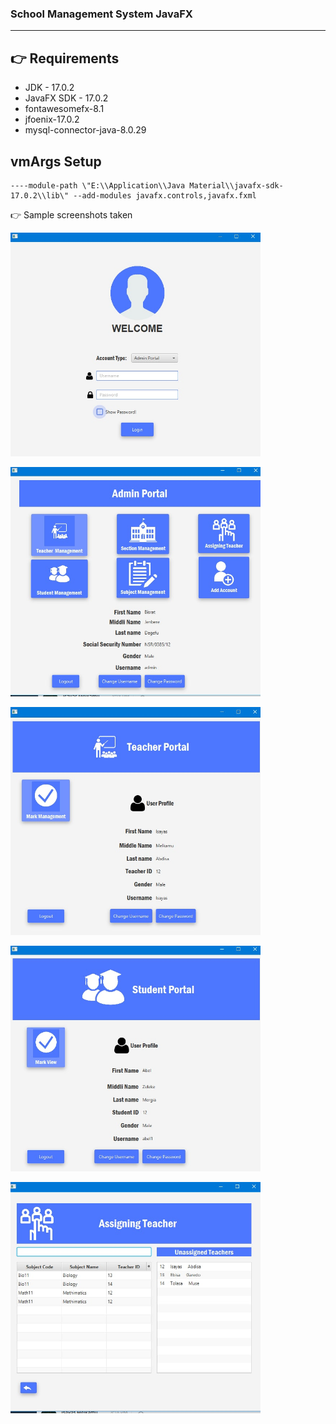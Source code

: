 ### School Management System JavaFX

---

## 👉 Requirements

- JDK - 17.0.2
- JavaFX SDK - 17.0.2
- fontawesomefx-8.1
- jfoenix-17.0.2
- mysql-connector-java-8.0.29

## vmArgs Setup

```
----module-path \"E:\\Application\\Java Material\\javafx-sdk-17.0.2\\lib\" --add-modules javafx.controls,javafx.fxml

```

👉 Sample screenshots taken

<img src="Screenshoot/login.jpg" alt="Login - Screen" width="400"/><br>

<img src="Screenshoot/admin.jpg" alt="Admin - Screen" width="400"/><br>

<img src="Screenshoot/teacher.jpg" alt="Teacher - Screen" width="400"/><br>

<img src="Screenshoot/student.jpg" alt="Student - Screen" width="400"/><br>

<img src="Screenshoot/assingTeacher.jpg" alt="Assign Teacher - Screen" width="400"/><br>
